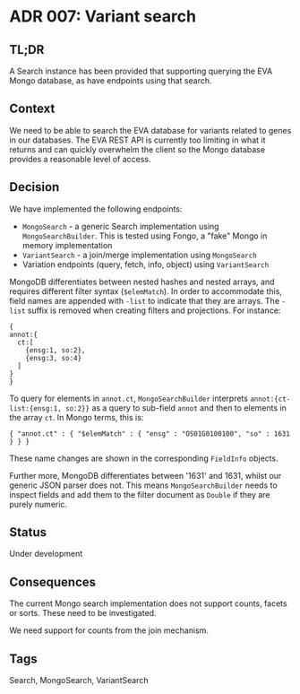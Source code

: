 # ADR 007: Variant search

## TL;DR

A Search instance has been provided that supporting querying the EVA Mongo database, as have endpoints using that search.

## Context

We need to be able to search the EVA database for variants related to genes in our databases. The EVA REST API is currently too limiting in what it returns and can quickly overwhelm the client so the Mongo database provides a reasonable level of access.

## Decision
We have implemented the following endpoints:
* `MongoSearch` - a generic Search implementation using `MongoSearchBuilder`. This is tested using Fongo, a "fake" Mongo in memory implementation
* `VariantSearch` - a join/merge implementation using `MongoSearch`
* Variation endpoints (query, fetch, info, object) using `VariantSearch`

MongoDB differentiates between nested hashes and nested arrays, and requires different filter syntax (`$elemMatch`). In order to accommodate this, field names are appended with `-list` to indicate that they are arrays. The `-list` suffix is removed when creating filters and projections. For instance:
```
{
annot:{
  ct:[
  	{ensg:1, so:2},
  	{ensg:3, so:4}
  ]
}
}
```
To query for elements in `annot.ct`, `MongoSearchBuilder` interprets `annot:{ct-list:{ensg:1, so:2}}` as a query to sub-field `annot` and then to elements in the array `ct`. In Mongo terms, this is:
```
{ "annot.ct" : { "$elemMatch" : { "ensg" : "OS01G0100100", "so" : 1631 } } }
```
These name changes are shown in the corresponding `FieldInfo` objects.

Further more, MongoDB differentiates between '1631' and 1631, whilst our generic JSON parser does not. This means `MongoSearchBuilder` needs to inspect fields and add them to the filter document as `Double` if they are purely numeric.

## Status
Under development

## Consequences
The current Mongo search implementation does not support counts, facets or sorts. These need to be investigated.

We need support for counts from the join mechanism.


## Tags
Search, MongoSearch, VariantSearch
